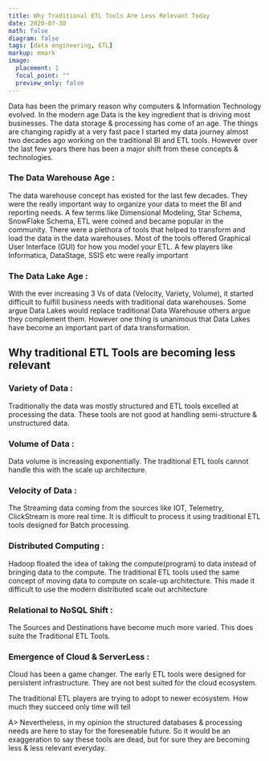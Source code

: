 ```yaml
---
title: Why Traditional ETL Tools Are Less Relevant Today
date: 2020-07-30
math: false
diagram: false
tags: [data engineering, ETL]
markup: mmark
image:
  placement: 1
  focal_point: ""
  preview_only: false
---
```


Data has been the primary reason why computers & Information Technology evolved. In the modern age Data is the key ingredient that is driving most businesses. The data storage & processing has come of an age. The things are changing rapidly at a very fast pace
I started my data journey almost two decades ago working on the traditional BI and ETL tools. However over the last few years there has been a major shift from these concepts & technologies.

### The Data Warehouse Age :

The data warehouse concept has existed for the last few decades. They were the really important way to organize your data to meet the BI and reporting needs. A few terms like Dimensional Modeling, Star Schema, SnowFlake Schema, ETL were coined and became popular in the community.
There were a plethora of tools that helped to transform and load the data in the data warehouses. Most of the tools offered Graphical User Interface (GUI) for how you model your ETL. A few players like Informatica, DataStage, SSIS etc were really important

### The Data Lake Age : 

With the ever increasing 3 Vs of data (Velocity, Variety, Volume), it started difficult to fulfill business needs with traditional data warehouses. Some argue Data Lakes would replace traditional Data Warehouse others argue they complement them. However one thing is unanimous that Data Lakes have become an important part of data transformation.

## Why traditional ETL Tools are becoming less relevant

### Variety of Data :  
Traditionally the data was mostly structured and ETL tools excelled at processing the data. These tools are not good at handling semi-structure & unstructured data.

### Volume of Data :  
Data volume is increasing exponentially. The traditional ETL tools cannot handle this with the scale up architecture.

### Velocity of Data : 
The Streaming data coming from the sources like IOT, Telemetry, ClickStream is more real time. It is difficult to process it using traditional ETL tools designed for Batch processing.

### Distributed Computing : 
Hadoop floated the idea of taking the compute(program) to data instead of bringing data to the compute. The traditional ETL tools used the same concept of moving data to compute on scale-up architecture. This made it difficult to use the modern distributed scale out architecture

### Relational to NoSQL Shift : 
The Sources and Destinations have become much more varied. This does suite the Traditional ETL Tools.

### Emergence of Cloud & ServerLess : 
Cloud has been a game changer. The early ETL tools were designed for persistent infrastructure. They are not best suited for the cloud ecosystem.

The traditional ETL players are trying to adopt to newer ecosystem. How much they succeed only time will tell

A> Nevertheless, in my opinion the structured databases & processing needs are here to stay for the foreseeable future. So it would be an exaggeration to say these tools are dead, but for sure they are becoming less & less relevant everyday.

